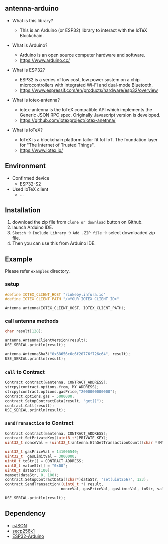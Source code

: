 ## antenna-arduino

- What is this library?
    - This is an Arduino (or ESP32) library to interact with the IoTeX Blockchain.

- What is Arduino? 
    - Arduino is an open source computer hardware and software.
    - https://www.arduino.cc/
- What is ESP32?
    - ESP32 is a series of low cost, low power system on a chip microcontrollers with integrated Wi-Fi and dual-mode Bluetooth. 
    - https://www.espressif.com/en/products/hardware/esp32/overview    
- What is iotex-antenna?
    - iotex-antenna is the IoTeX compatible API which implements the Generic JSON RPC spec. Originally Javascript version is developed.
    - https://github.com/iotexproject/iotex-anetnna/
- What is IoTeX?
    - IoTeX is a blockchain platform tailor fit fot IoT. The foundation layer for "The Internet of Trusted Things".
    - https://www.iotex.io/
    
## Environment

- Confirmed device
    - ESP32-S2
- Used IoTeX client
    - ...

## Installation

1. download the zip file from `Clone or download` button on Github.
2. launch Arduino IDE.
3. `Sketch` -> `Include Library` -> `Add .ZIP file` -> select downloaded zip file.
4. Then you can use this from Arduino IDE.

## Example

Please refer `examples` directory.

### setup

```C++
#define IOTEX_CLIENT_HOST "rinkeby.infura.io"
#define IOTEX_CLIENT_PATH "/<YOUR_IOTEX_CLIENT_ID>"

Antenna antenna(IOTEX_CLIENT_HOST, IOTEX_CLIENT_PATH);
```

### call antenna methods

```C++
char result[128];

antenna.AntennaClientVersion(result);
USE_SERIAL.println(result);

antenna.AntennaSha3("0x68656c6c6f20776f726c64", result);
USE_SERIAL.println(result);
```

### `call` to Contract

```C++
Contract contract(&antenna, CONTRACT_ADDRESS);
strcpy(contract.options.from, MY_ADDRESS);
strcpy(contract.options.gasPrice,"2000000000000");
contract.options.gas = 5000000;
contract.SetupContractData(result, "get()");
contract.Call(result);
USE_SERIAL.println(result);
```

### `sendTransaction` to Contract

```C++
Contract contract(&antenna, CONTRACT_ADDRESS);
contract.SetPrivateKey((uint8_t*)PRIVATE_KEY);
uint32_t nonceVal = (uint32_t)antenna.EthGetTransactionCount((char *)MY_ADDRESS);

uint32_t gasPriceVal = 141006540;
uint32_t  gasLimitVal = 3000000;
uint8_t toStr[] = CONTRACT_ADDRESS;
uint8_t valueStr[] = "0x00";
uint8_t dataStr[100];
memset(dataStr, 0, 100);
contract.SetupContractData((char*)dataStr, "set(uint256)", 123);
contract.SendTransaction((uint8_t *) result,
                         nonceVal, gasPriceVal, gasLimitVal, toStr, valueStr, dataStr);

USE_SERIAL.println(result);
```

## Dependency

- [cJSON](https://github.com/DaveGamble/cJSON)
- [secp256k1](https://github.com/bitcoin-core/secp256k1)
- [ESP32-Arduino](https://github.com/espressif/arduino-esp32)

